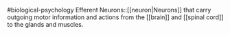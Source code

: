 #biological-psychology 
Efferent Neurons::[[neuron|Neurons]] that carry outgoing motor information and actions from the [[brain]] and [[spinal cord]] to the glands and muscles. 